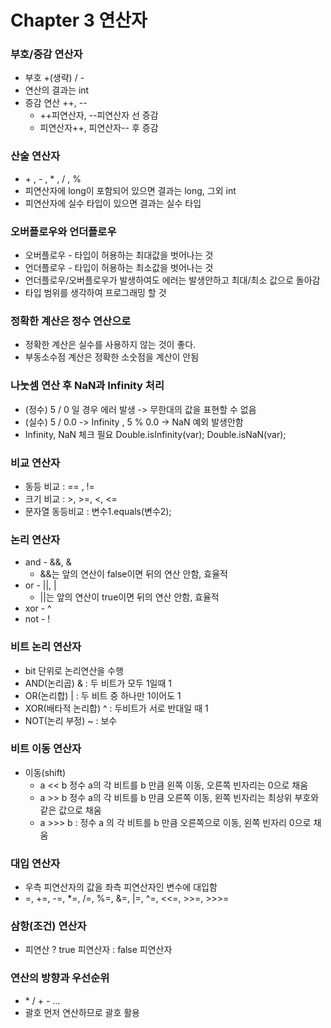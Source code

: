 # Chapter 3 연산자

### 부호/증감 연산자

- 부호 \+(생략) / -
- 연산의 결과는 int
- 증감 연산 ++, --
    - ++피연산자, --피연산자 선 증감
    - 피연산자++, 피연산자-- 후 증감

### 산술 연산자

- \+ , - , * , / , %
- 피연산자에 long이 포함되어 있으면 결과는 long, 그외 int
- 피연산자에 실수 타입이 있으면 결과는 실수 타입

### 오버플로우와 언더플로우

- 오버플로우 - 타입이 허용하는 최대값을 벗어나는 것
- 언더플로우 - 타입이 허용하는 최소값을 벗어나는 것
- 언더플로우/오버플로우가 발생하여도 에러는 발생안하고 최대/최소 값으로 돌아감
- 타입 범위를 생각하여 프로그래밍 할 것

### 정확한 계산은 정수 연산으로

- 정확한 계산은 실수를 사용하지 않는 것이 좋다.
- 부동소수점 계산은 정확한 소숫점을 계산이 안됨

### 나눗셈 연산 후 NaN과 Infinity 처리

- (정수) 5 / 0 일 경우 에러 발생 -> 무한대의 값을 표현할 수 없음
- (실수) 5 / 0.0 -> Infinity , 5 % 0.0 -> NaN 예외 발생안함
- Infinity, NaN 체크 필요 Double.isInfinity(var); Double.isNaN(var);

### 비교 연산자

- 동등 비교 : == , !=
- 크기 비교 : >, >=, <, <=
- 문자열 동등비교 : 변수1.equals(변수2);

### 논리 연산자

- and - &&, &
    - &&는 앞의 연산이 false이면 뒤의 연산 안함, 효율적
- or - ||, |
    - ||는 앞의 연산이 true이면 뒤의 연산 안함, 효율적
- xor - ^
- not - !

### 비트 논리 연산자

- bit 단위로 논리연산을 수행
- AND(논리곱) & : 두 비트가 모두 1일때 1
- OR(논리합) | : 두 비트 중 하나만 1이어도 1
- XOR(배타적 논리합) ^ : 두비트가 서로 반대일 때 1
- NOT(논리 부정) ~ : 보수

### 비트 이동 연산자

- 이동(shift)
    - a << b 정수 a의 각 비트를 b 만큼 왼쪽 이동, 오른쪽 빈자리는 0으로 채움
    - a \>> b 정수 a의 각 비트를 b 만큼 오른쪽 이동, 왼쪽 빈자리는 최상위 부호와 같은 값으로 채움
    - a \>>> b : 정수 a 의 각 비트를 b 만큼 오른쪽으로 이동, 왼쪽 빈자리 0으로 채움

### 대입 연산자

- 우측 피연산자의 값을 좌측 피연산자인 변수에 대입함
- =, +=, -=, *=, /=, %=, &=, |=, ^=, <<=, >>=, >>>=

### 삼항(조건) 연산자

- 피연산 ? true 피연산자 : false 피연산자

### 연산의 방향과 우선순위

- \* / + - ...
- 괄호 먼저 연산하므로 괄호 활용
